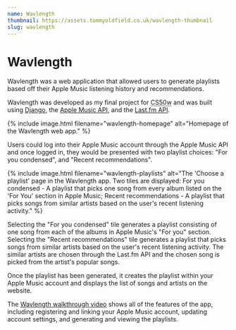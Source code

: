 ```yaml
---
name: Wavlength
thumbnail: https://assets.tommyoldfield.co.uk/wavlength-thumbnail
slug: wavlength
---
```


# Wavlength
Wavlength was a web application that allowed users to generate playlists based off their Apple Music listening history and recommendations.

Wavlength was developed as my final project for <abbr title="CS50's Web Programming with Python and JavaScript course">CS50w</abbr> and was built using [Django](https://www.djangoproject.com/), the [Apple Music API](https://developer.apple.com/documentation/applemusicapi), and the [Last.fm API](https://www.last.fm/api).

{% include image.html filename="wavlength-homepage" alt="Homepage of the Wavlength web app." %}

Users could log into their Apple Music account through the Apple Music API and once logged in, they would be presented with two playlist choices: "For you condensed", and "Recent recommendations".

{% include image.html filename="wavlength-playlists" alt="The 'Choose a playlist' page in the Wavlength app. Two tiles are displayed: For you condensed - A playlist that picks one song from every album listed on the 'For You' section in Apple Music; Recent recommendations - A playlist that picks songs from similar artists based on the user's recent listening activity." %}

Selecting the "For you condensed" tile generates a playlist consisting of one song from each of the albums in Apple Music's "For you" section. Selecting the "Recent recommendations" tile generates a playlist that picks songs from similar artists based on the user's recent listening activity. The similar artists are chosen through the Last.fm API and the chosen song is picked from the artist's popular songs.

Once the playlist has been generated, it creates the playlist within your Apple Music account and displays the list of songs and artists on the website.

The [Wavlength walkthrough video](https://www.youtube.com/watch?v=MkgXT8j7JPQ) shows all of the features of the app, including registering and linking your Apple Music account, updating account settings, and generating and viewing the playlists.